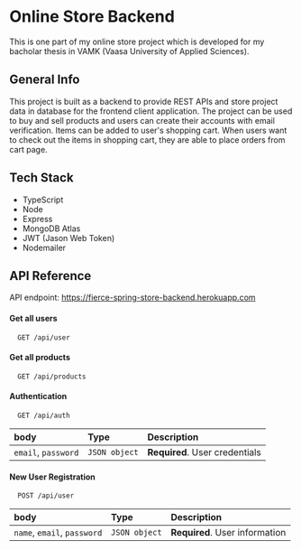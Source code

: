 
# Online Store Backend

This is one part of my online store project which is developed for my bacholar thesis in 
VAMK (Vaasa University of Applied Sciences).

## General Info

This project is built as a backend to provide REST APIs and store project data in database for the frontend client application.
The project can be used to buy and sell products and users can create their accounts with email verification. 
Items can be added to user's shopping cart. When users want to check out the items in shopping cart, 
they are able to place orders from cart page.



## Tech Stack

- TypeScript
- Node
- Express
- MongoDB Atlas
- JWT (Jason Web Token)
- Nodemailer


## API Reference
API endpoint: https://fierce-spring-store-backend.herokuapp.com

#### Get all users

```
  GET /api/user
```

#### Get all products

```
  GET /api/products
```

#### Authentication

```
  GET /api/auth
```

| body | Type     | Description                       |
| :-------- | :------- | :-------------------------------- |
| `email`, `password`      | `JSON object` | **Required**. User credentials |

#### New User Registration

```
  POST /api/user
```

| body | Type     | Description                       |
| :-------- | :------- | :-------------------------------- |
| `name`, `email`, `password`      | `JSON object` | **Required**. User information |


